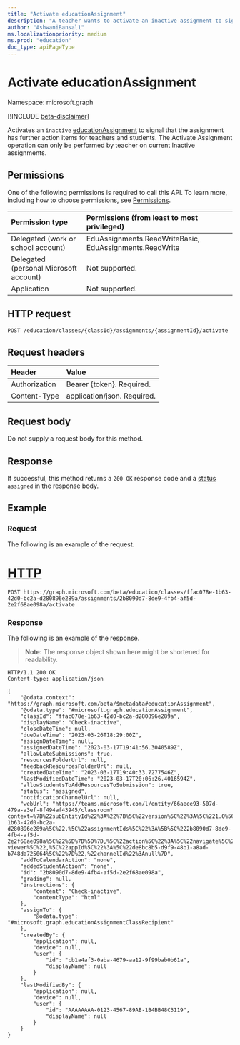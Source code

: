 ```yaml
---
title: "Activate educationAssignment"
description: "A teacher wants to activate an inactive assignment to signal that the assignment has action items for teachers and students"
author: "AshwaniBansal1"
ms.localizationpriority: medium
ms.prod: "education"
doc_type: apiPageType
---
```


# Activate educationAssignment

Namespace: microsoft.graph

[!INCLUDE [beta-disclaimer](../../includes/beta-disclaimer.md)]

Activates an `inactive` [educationAssignment](../resources/educationassignment.md) to signal that the assignment has further action items for teachers and students. The Activate Assignment operation can only be performed by teacher on current Inactive assignments.

## Permissions

One of the following permissions is required to call this API. To learn more, including how to choose permissions, see [Permissions](/graph/permissions-reference).

| Permission type                        | Permissions (from least to most privileged)                                                            |
| :------------------------------------- | :----------------------------------------------------------------------------------------------------- |
| Delegated (work or school account)     | EduAssignments.ReadWriteBasic, EduAssignments.ReadWrite |
| Delegated (personal Microsoft account) | Not supported.                                                                                         |
| Application                            | Not supported.                                                                                         |

## HTTP request

<!-- { "blockType": "ignored" } -->
```http
POST /education/classes/{classId}/assignments/{assignmentId}/activate
```

## Request headers
| Header        | Value                       |
| :------------ | :------------------------   |
| Authorization | Bearer {token}. Required.   |
| Content-Type  | application/json. Required. |

## Request body

Do not supply a request body for this method.

## Response

If successful, this method returns a `200 OK` response code and a [status](/graph/api/resources/educationassignment?#properties) `assigned` in the response body.

## Example

### Request
The following is an example of the request.

# [HTTP](#tab/http)
<!-- {
  "blockType": "request",
  "sampleKeys": ["ffac078e-1b63-42d0-bc2a-d280896e289a","2b8090d7-8de9-4fb4-af5d-2e2f68ae098a"],
  "name": "post_activateAssignment"
}-->
```msgraph-interactive
POST https://graph.microsoft.com/beta/education/classes/ffac078e-1b63-42d0-bc2a-d280896e289a/assignments/2b8090d7-8de9-4fb4-af5d-2e2f68ae098a/activate
```
### Response
The following is an example of the response.

>**Note:** The response object shown here might be shortened for readability.

<!-- {
  "blockType": "response",
  "truncated": true,
  "@odata.type": "microsoft.graph.educationAssignment"
} -->
```http
HTTP/1.1 200 OK
Content-type: application/json

{
    "@odata.context": "https://graph.microsoft.com/beta/$metadata#educationAssignment",
    "@odata.type": "#microsoft.graph.educationAssignment",
    "classId": "ffac078e-1b63-42d0-bc2a-d280896e289a",
    "displayName": "Check-inactive",
    "closeDateTime": null,
    "dueDateTime": "2023-03-26T18:29:00Z",
    "assignDateTime": null,
    "assignedDateTime": "2023-03-17T19:41:56.3040589Z",
    "allowLateSubmissions": true,
    "resourcesFolderUrl": null,
    "feedbackResourcesFolderUrl": null,
    "createdDateTime": "2023-03-17T19:40:33.7277546Z",
    "lastModifiedDateTime": "2023-03-17T20:06:26.4016594Z",
    "allowStudentsToAddResourcesToSubmission": true,
    "status": "assigned",
    "notificationChannelUrl": null,
    "webUrl": "https://teams.microsoft.com/l/entity/66aeee93-507d-479a-a3ef-8f494af43945/classroom?context=%7B%22subEntityId%22%3A%22%7B%5C%22version%5C%22%3A%5C%221.0%5C%22,%5C%22config%5C%22%3A%7B%5C%22classes%5C%22%3A%5B%7B%5C%22id%5C%22%3A%5C%22ffac078e-1b63-42d0-bc2a-d280896e289a%5C%22,%5C%22assignmentIds%5C%22%3A%5B%5C%222b8090d7-8de9-4fb4-af5d-2e2f68ae098a%5C%22%5D%7D%5D%7D,%5C%22action%5C%22%3A%5C%22navigate%5C%22,%5C%22view%5C%22%3A%5C%22assignment-viewer%5C%22,%5C%22appId%5C%22%3A%5C%22de8bc8b5-d9f9-48b1-a8ad-b748da725064%5C%22%7D%22,%22channelId%22%3Anull%7D",
    "addToCalendarAction": "none",
    "addedStudentAction": "none",
    "id": "2b8090d7-8de9-4fb4-af5d-2e2f68ae098a",
    "grading": null,
    "instructions": {
        "content": "Check-inactive",
        "contentType": "html"
    },
    "assignTo": {
        "@odata.type": "#microsoft.graph.educationAssignmentClassRecipient"
    },
    "createdBy": {
        "application": null,
        "device": null,
        "user": {
            "id": "cb1a4af3-0aba-4679-aa12-9f99bab0b61a",
            "displayName": null
        }
    },
    "lastModifiedBy": {
        "application": null,
        "device": null,
        "user": {
            "id": "AAAAAAAA-0123-4567-89AB-1B4BB48C3119",
            "displayName": null
        }
    }
}
```
